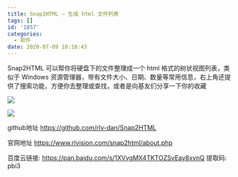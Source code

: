 ```yaml
---
title: Snap2HTML – 生成 html 文件列表
tags: []
id: '1857'
categories:
  - 软件
date: 2020-07-09 18:18:43
---
```


Snap2HTML 可以帮你将硬盘下的文件整理成一个 html 格式的树状视图列表，类似于 Windows 资源管理器，带有文件大小、日期、数量等常用信息，右上角还提供了搜索功能，方便你去整理或查找，或者是向基友们分享一下你的收藏

![](https://cdn.jsdelivr.net/gh/wqdygkd/my-script@img/img/20210102203522.png)

![](https://cdn.jsdelivr.net/gh/wqdygkd/my-script@img/img/20210102203541.png)

github地址 https://github.com/rlv-dan/Snap2HTML

官网地址 https://www.rlvision.com/snap2html/about.php

百度云链接: https://pan.baidu.com/s/1XVvgMX4TKTOZSvEay8xvnQ 提取码: pbi3
